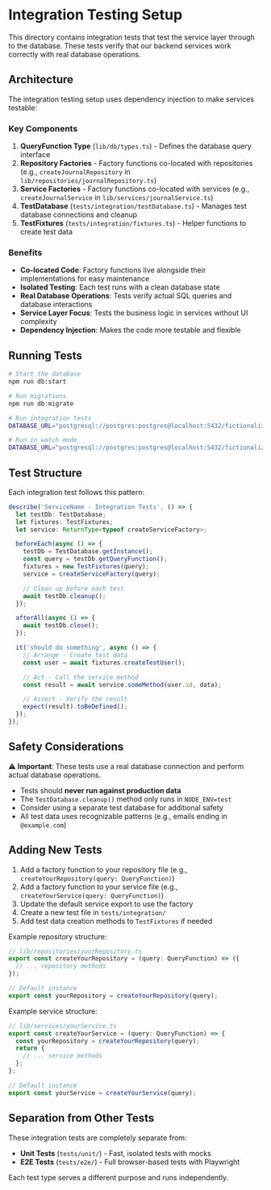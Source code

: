 # Integration Testing Setup

This directory contains integration tests that test the service layer through to the database. These tests verify that our backend services work correctly with real database operations.

## Architecture

The integration testing setup uses dependency injection to make services testable:

### Key Components

1. **QueryFunction Type** (`lib/db/types.ts`) - Defines the database query interface
2. **Repository Factories** - Factory functions co-located with repositories (e.g., `createJournalRepository` in `lib/repositories/journalRepository.ts`)
3. **Service Factories** - Factory functions co-located with services (e.g., `createJournalService` in `lib/services/journalService.ts`)
4. **TestDatabase** (`tests/integration/testDatabase.ts`) - Manages test database connections and cleanup
5. **TestFixtures** (`tests/integration/fixtures.ts`) - Helper functions to create test data

### Benefits

- **Co-located Code**: Factory functions live alongside their implementations for easy maintenance
- **Isolated Testing**: Each test runs with a clean database state
- **Real Database Operations**: Tests verify actual SQL queries and database interactions
- **Service Layer Focus**: Tests the business logic in services without UI complexity
- **Dependency Injection**: Makes the code more testable and flexible

## Running Tests

```bash
# Start the database
npm run db:start

# Run migrations
npm run db:migrate

# Run integration tests
DATABASE_URL="postgresql://postgres:postgres@localhost:5432/fictionalize_me" npm run test:integration

# Run in watch mode
DATABASE_URL="postgresql://postgres:postgres@localhost:5432/fictionalize_me" npm run test:integration:watch
```

## Test Structure

Each integration test follows this pattern:

```typescript
describe('ServiceName - Integration Tests', () => {
  let testDb: TestDatabase;
  let fixtures: TestFixtures;
  let service: ReturnType<typeof createServiceFactory>;

  beforeEach(async () => {
    testDb = TestDatabase.getInstance();
    const query = testDb.getQueryFunction();
    fixtures = new TestFixtures(query);
    service = createServiceFactory(query);

    // Clean up before each test
    await testDb.cleanup();
  });

  afterAll(async () => {
    await testDb.close();
  });

  it('should do something', async () => {
    // Arrange - Create test data
    const user = await fixtures.createTestUser();

    // Act - Call the service method
    const result = await service.someMethod(user.id, data);

    // Assert - Verify the result
    expect(result).toBeDefined();
  });
});
```

## Safety Considerations

⚠️ **Important**: These tests use a real database connection and perform actual database operations.

- Tests should **never run against production data**
- The `TestDatabase.cleanup()` method only runs in `NODE_ENV=test`
- Consider using a separate test database for additional safety
- All test data uses recognizable patterns (e.g., emails ending in `@example.com`)

## Adding New Tests

1. Add a factory function to your repository file (e.g., `createYourRepository(query: QueryFunction)`)
2. Add a factory function to your service file (e.g., `createYourService(query: QueryFunction)`)
3. Update the default service export to use the factory
4. Create a new test file in `tests/integration/`
5. Add test data creation methods to `TestFixtures` if needed

Example repository structure:

```typescript
// lib/repositories/yourRepository.ts
export const createYourRepository = (query: QueryFunction) => ({
  // ... repository methods
});

// Default instance
export const yourRepository = createYourRepository(query);
```

Example service structure:

```typescript
// lib/services/yourService.ts
export const createYourService = (query: QueryFunction) => {
  const yourRepository = createYourRepository(query);
  return {
    // ... service methods
  };
};

// Default instance
export const yourService = createYourService(query);
```

## Separation from Other Tests

These integration tests are completely separate from:

- **Unit Tests** (`tests/unit/`) - Fast, isolated tests with mocks
- **E2E Tests** (`tests/e2e/`) - Full browser-based tests with Playwright

Each test type serves a different purpose and runs independently.
